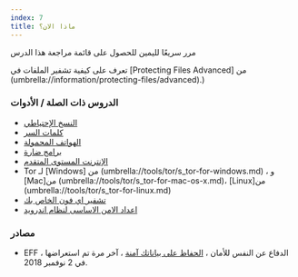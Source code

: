 ```yaml
---
index: 7
title: ماذا الان؟
---
```

مرر سريعًا لليمين للحصول على قائمة مراجعة هذا الدرس

تعرف على كيفية تشفير الملفات في  [Protecting Files Advanced] من (umbrella://information/protecting-files/advanced).)

### الدروس ذات الصلة / الأدوات

*   [النسخ الإحتياطي](umbrella://information/backing-up)
*   [كلمات السر](umbrella://information/passwords)
*   [الهواتف المحمولة](umbrella://communications/mobile-phones/beginner)
*   [برامج ضارة](umbrella://information/malware)
*   [الإنترنت المستوى المتقدم](umbrella://communications/the-internet/advanced)
*   Tor لـ [Windows] من (umbrella://tools/tor/s_tor-for-windows.md) ، و  [Mac]من (umbrella://tools/tor/s_tor-for-mac-os-x.md)، [Linux]من (umbrella://tools/tor/s_tor-for-linux.md)
*   [تشفير اي فون الخاص بك](umbrella://tools/encryption/s_encrypt-your-iphone.md)
*   [اعداد الامن الاساسى لنظام اندرويد](umbrella://tools/other/s_android.md)

### مصادر

*   EFF ، الدفاع عن النفس للأمان ، [الحفاظ على بياناتك آمنة](https://ssd.eff.org/en/module/keeping-your-data-safe) ، آخر مرة تم استعراضها في 2 نوفمبر 2018.